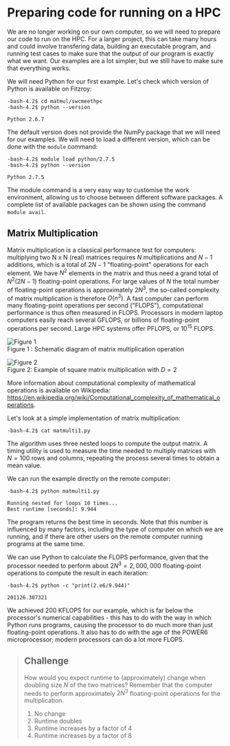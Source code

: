 # Preparing code for running on a HPC

We are no longer working on our own computer, so we will need to prepare our code to run on the HPC. For a larger project, this can take many hours and could involve transfering data, building an executable program, and running test cases to make sure that the output of our program is exactly what we want. Our examples are a lot simpler, but we still have to make sure that everything works.

We will need Python for our first example. Let's check which version of Python is available on Fitzroy:
```
-bash-4.2$ cd matmul/swcmeethpc
-bash-4.2$ python --version
```
~~~ {.output}
Python 2.6.7
~~~
The default version does not provide the NumPy package that we will need for our examples. We will need to load a different version, which can be done with the ```module``` command:
```
-bash-4.2$ module load python/2.7.5
-bash-4.2$ python --version
```
~~~ {.output}
Python 2.7.5
~~~
The module command is a very easy way to customise the work environment, allowing us to choose between different software packages. A complete list of available packages can be shown using the command ```module avail```.

## Matrix Multiplication

Matrix multiplication is a classical performance test for computers: multiplying two N x N (real) matrices requires $N$ multiplications and $N - 1$ additions, which is a total of $2N-1$ "floating-point" operations for each element. We have $N^2$ elements in the matrix and thus need a grand total of $N^2(2N - 1)$ floating-point operations. For large values of $N$ the total number of floating-point operations is approximately $2N^3$, the so-called complexity of matrix multiplication is therefore $O(n^3)$. A fast computer can perform many floating-point operations per second ("FLOPS"), computational performance is thus often measured in FLOPS. Processors in modern laptop computers easily reach several GFLOPS, or billions of floating-point operations per second. Large HPC systems offer PFLOPS, or $10^{15}$ FLOPS.

![Figure 1](images/image00.png) <br>
Figure 1 : Schematic diagram of matrix multiplication operation

![Figure 2](images/image01.png)<br>
Figure 2: Example of square matrix multiplication with $D=2$

More information about computational complexity of mathematical operations is available on Wikipedia: https://en.wikipedia.org/wiki/Computational_complexity_of_mathematical_operations.

Let's look at a simple implementation of matrix multiplication:
```
-bash-4.2$ cat matmulti1.py
```
The algorithm uses three nested loops to compute the output matrix. A timing utility is used to measure the time needed to multiply matrices with $N=100$ rows and columns, repeating the process several times to obtain a mean value.

We can run the example directly on the remote computer:
```
-bash-4.2$ python matmulti1.py
```
~~~ {.python}
Running nested for loops 10 times...
Best runtime [seconds]: 9.944
~~~
The program returns the best time in seconds. Note that this number is influenced by many factors, including the type of computer on which we are running, and if there are other users on the remote computer running programs at the same time.

We can use Python to calculate the FLOPS performance, given that the processor needed to perform about $2N^3=2,000,000$ floating-point operations to compute the result in each iteration:
```
-bash-4.2$ python -c "print(2.e6/9.944)"
```
~~~ {.python}
201126.307321
~~~
We achieved 200 KFLOPS for our example, which is far below the processor's numerical capabilities - this has to do with the way in which Python runs programs, causing the processor to do much more than just floating-point operations. It also has to do with the age of the POWER6 microprocessor; modern processors can do a lot more FLOPS.

> ## Challenge
>
> How would you expect runtime to (approximately) change when doubling size $N$ of the two matrices? Remember that the computer needs to perform approximately $2N^3$ floating-point operations for the multiplication.
>
> 1. No change
> 2. Runtime doubles
> 3. Runtime increases by a factor of 4
> 4. Runtime increases by a factor of 8
